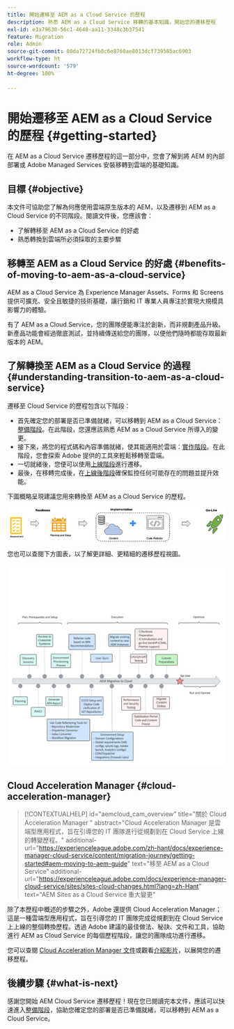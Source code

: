 ```yaml
---
title: 開始遷移至 AEM as a Cloud Service 的歷程
description: 熟悉 AEM as a Cloud Service 移轉的基本知識，開始您的遷移歷程
exl-id: e1a79630-56c1-4648-aa11-3348c3b37541
feature: Migration
role: Admin
source-git-commit: 08da72724fb8c6e8760ae8013dcf739585ac6903
workflow-type: ht
source-wordcount: '579'
ht-degree: 100%

---
```


# 開始遷移至 AEM as a Cloud Service 的歷程 {#getting-started}

在 AEM as a Cloud Service 遷移歷程的這一部分中，您會了解到將 AEM 的內部部署或 Adobe Managed Services 安裝移轉到雲端的基礎知識。

## 目標 {#objective}

本文件可協助您了解為何應使用雲端原生版本的 AEM，以及遷移到 AEM as a Cloud Service 的不同階段。閱讀文件後，您應該會：

* 了解轉移至 AEM as a Cloud Service 的好處
* 熟悉轉換到雲端所必須採取的主要步驟

## 移轉至 AEM as a Cloud Service 的好處 {#benefits-of-moving-to-aem-as-a-cloud-service}

AEM as a Cloud Service 為 Experience Manager Assets、Forms 和 Screens 提供可擴充、安全且敏捷的技術基礎，讓行銷和 IT 專業人員專注於實現大規模具影響力的體驗。

有了 AEM as a Cloud Service，您的團隊便能專注於創新，而非規劃產品升級。新產品功能會經過徹底測試，並持續傳送給您的團隊，以便他們隨時都能存取最新版本的 AEM。

## 了解轉換至 AEM as a Cloud Service 的過程 {#understanding-transition-to-aem-as-a-cloud-service}

遷移至 Cloud Service 的歷程包含以下階段：

* 首先確定您的部署是否已準備就緒，可以移轉到 AEM as a Cloud Service：[整備階段](/help/journey-migration/readiness.md)。在此階段，您還應該熟悉 AEM as a Cloud Service 所導入的變更。
* 接下來，將您的程式碼和內容準備就緒，使其能適用於雲端：[實作階段](/help/journey-migration/implementation.md)。在此階段，您會探索 Adobe 提供的工具來輕鬆移轉至雲端。
* 一切就緒後，您便可以使用[上線階段](/help/journey-migration/go-live.md)進行遷移。
* 最後，在移轉完成後，在[上線後階段](/help/journey-migration/post-go-live.md)確保監控任何可能存在的問題並提升效能。

下圖概略呈現建議您用來轉換至 AEM as a Cloud Service 的歷程。

![建議轉換至 AEM as a Cloud Service 之歷程的概略呈現](/help/journey-migration/assets/move-aemcloud-process.png)

您也可以查閱下方圖表，以了解更詳細、更精細的遷移歷程視圖。

![詳細、精細的遷移歷程視圖](/help/journey-migration/assets/migration-process.png)

## Cloud Acceleration Manager {#cloud-acceleration-manager}

>[!CONTEXTUALHELP]
>id="aemcloud_cam_overview"
>title="關於 Cloud Acceleration Manager "
>abstract="Cloud Acceleration Manager 是雲端型應用程式，旨在引導您的 IT 團隊進行從規劃到在 Cloud Service 上線的轉變歷程。"
>additional-url="https://experienceleague.adobe.com/zh-hant/docs/experience-manager-cloud-service/content/migration-journey/getting-started#aem-moving-to-aem-guide" text="移至 AEM as a Cloud Service"
>additional-url="https://experienceleague.adobe.com/docs/experience-manager-cloud-service/sites/sites-cloud-changes.html?lang=zh-Hant" text="AEM Sites as a Cloud Service 重大變更"

除了本歷程中概述的步驟之外，Adobe 還提供 Cloud Acceleration Manager；這是一種雲端型應用程式，旨在引導您的 IT 團隊完成從規劃到在 Cloud Service 上上線的整個轉換歷程。透過 Adobe 建議的最佳做法、秘訣、文件和工具，協助進行 AEM as Cloud Service 的每個歷程階段，讓您的團隊成功進行遷移。

您可以查閱 [Cloud Acceleration Manager 文件](/help/journey-migration/cloud-acceleration-manager/using-cam/getting-started-cam.md)或觀看[介紹影片](https://experienceleague.adobe.com/zh-hant/playlists/experience-manager-all-move-to-cloud-service#dashboard/learning)，以展開您的遷移歷程。

## 後續步驟 {#what-is-next}

感謝您開始 AEM Cloud Service 遷移歷程！現在您已閱讀完本文件，應該可以快速進入[整備階段](/help/journey-migration/readiness.md)，協助您確定您的部署是否已準備就緒，可以移轉到 AEM as a Cloud Service。
